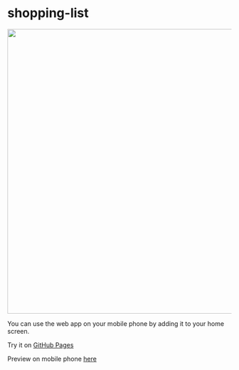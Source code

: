 # shopping-list
<img src="https://cdn.dribbble.com/userupload/11587838/file/original-0b74953502606668d9c66ce8ec153a6c.gif" alt="" width="640" height="auto" >


You can use the web app on your mobile phone by adding it to your home screen.

Try it on <a href="https://marthakatharina.github.io/shopping-list/">GitHub Pages</a>

Preview on mobile phone <a href="http://www.responsinator.com/?url=https%3A%2F%2Fmarthakatharina.github.io%2Fshopping-list%2F">here</a>
